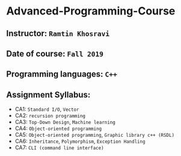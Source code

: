 # Advanced-Programming-Course


## Instructor: `Ramtin Khosravi`

## Date of course: `Fall 2019`

## Programming languages: `C++`

## Assignment Syllabus:

- CA1: `Standard I/O`, `Vector`
- CA2: `recursion programming`
- CA3: `Top-Down Design`, `Machine learning`
- CA4: `Object-oriented programming`
- CA5: `Object-oriented programming`, `Graphic library c++ (RSDL)`
- CA6: `Inheritance`, `Polymorphism`, `Exception Handling`
- CA7: `CLI (command line interface)`